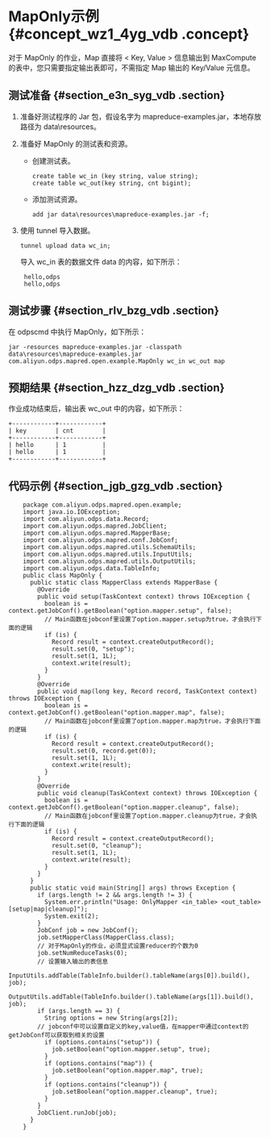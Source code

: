 # MapOnly示例 {#concept_wz1_4yg_vdb .concept}

对于 MapOnly 的作业，Map 直接将 < Key, Value \> 信息输出到 MaxCompute 的表中，您只需要指定输出表即可，不需指定 Map 输出的 Key/Value 元信息。

## 测试准备 {#section_e3n_syg_vdb .section}

1.  准备好测试程序的 Jar 包，假设名字为 mapreduce-examples.jar，本地存放路径为 data\\resources。
2.  准备好 MapOnly 的测试表和资源。
    -   创建测试表。

        ```
        create table wc_in (key string, value string);
        create table wc_out(key string, cnt bigint);
        ```

    -   添加测试资源。

        ```
        add jar data\resources\mapreduce-examples.jar -f;
        ```

3.  使用 tunnel 导入数据。

    ```
    tunnel upload data wc_in;
    ```

    导入 wc\_in 表的数据文件 data 的内容，如下所示：

    ```
     hello,odps
     hello,odps
    ```


## 测试步骤 {#section_rlv_bzg_vdb .section}

在 odpscmd 中执行 MapOnly，如下所示：

```
jar -resources mapreduce-examples.jar -classpath data\resources\mapreduce-examples.jar
com.aliyun.odps.mapred.open.example.MapOnly wc_in wc_out map
```

## 预期结果 {#section_hzz_dzg_vdb .section}

作业成功结束后，输出表 wc\_out 中的内容，如下所示：

```
+------------+------------+
| key        | cnt        |
+------------+------------+
| hello      | 1          |
| hello      | 1          |
+------------+------------+
```

## 代码示例 {#section_jgb_gzg_vdb .section}

```
    package com.aliyun.odps.mapred.open.example;
    import java.io.IOException;
    import com.aliyun.odps.data.Record;
    import com.aliyun.odps.mapred.JobClient;
    import com.aliyun.odps.mapred.MapperBase;
    import com.aliyun.odps.mapred.conf.JobConf;
    import com.aliyun.odps.mapred.utils.SchemaUtils;
    import com.aliyun.odps.mapred.utils.InputUtils;
    import com.aliyun.odps.mapred.utils.OutputUtils;
    import com.aliyun.odps.data.TableInfo;
    public class MapOnly {
      public static class MapperClass extends MapperBase {
        @Override
        public void setup(TaskContext context) throws IOException {
          boolean is = context.getJobConf().getBoolean("option.mapper.setup", false);
          // Main函数在jobconf里设置了option.mapper.setup为true，才会执行下面的逻辑
          if (is) {
            Record result = context.createOutputRecord();
            result.set(0, "setup");
            result.set(1, 1L);
            context.write(result);
          }
        }
        @Override
        public void map(long key, Record record, TaskContext context) throws IOException {
          boolean is = context.getJobConf().getBoolean("option.mapper.map", false);
          // Main函数在jobconf里设置了option.mapper.map为true，才会执行下面的逻辑
          if (is) {
            Record result = context.createOutputRecord();
            result.set(0, record.get(0));
            result.set(1, 1L);
            context.write(result);
          }
        }
        @Override
        public void cleanup(TaskContext context) throws IOException {
          boolean is = context.getJobConf().getBoolean("option.mapper.cleanup", false);
          // Main函数在jobconf里设置了option.mapper.cleanup为true，才会执行下面的逻辑
          if (is) {
            Record result = context.createOutputRecord();
            result.set(0, "cleanup");
            result.set(1, 1L);
            context.write(result);
          }
        }
      }
      public static void main(String[] args) throws Exception {
        if (args.length != 2 && args.length != 3) {
          System.err.println("Usage: OnlyMapper <in_table> <out_table> [setup|map|cleanup]");
          System.exit(2);
        }
        JobConf job = new JobConf();
        job.setMapperClass(MapperClass.class);
        // 对于MapOnly的作业，必须显式设置reducer的个数为0
        job.setNumReduceTasks(0);
        // 设置输入输出的表信息
        InputUtils.addTable(TableInfo.builder().tableName(args[0]).build(), job);
        OutputUtils.addTable(TableInfo.builder().tableName(args[1]).build(), job);
        if (args.length == 3) {
          String options = new String(args[2]);
        // jobconf中可以设置自定义的key,value值，在mapper中通过context的getJobConf可以获取到相关的设置
          if (options.contains("setup")) {
            job.setBoolean("option.mapper.setup", true);
          }
          if (options.contains("map")) {
            job.setBoolean("option.mapper.map", true);
          }
          if (options.contains("cleanup")) {
            job.setBoolean("option.mapper.cleanup", true);
          }
        }
        JobClient.runJob(job);
      }
    }

```

